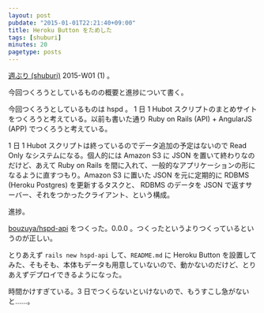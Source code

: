 ```yaml
---
layout: post
pubdate: "2015-01-01T22:21:40+09:00"
title: Heroku Button をためした
tags: [shuburi]
minutes: 20
pagetype: posts
---
```

[週ぶり (shuburi)][shuburi] 2015-W01 (1)  。

今回つくろうとしているものの概要と進捗について書く。

今回つくろうとしているものは hspd 。 1 日 1 Hubot スクリプトのまとめサイトをつくろうと考えている。以前も書いた通り Ruby on Rails (API) + AngularJS (APP) でつくろうと考えている。

1 日 1 Hubot スクリプトは終っているのでデータ追加の予定はないので Read Only なシステムになる。個人的には Amazon S3 に JSON を置いて終わりなのだけど、あえて Ruby on Rails を間に入れて、一般的なアプリケーションの形になるように直すつもり。Amazon S3 に置いた JSON を元に定期的に RDBMS (Heroku Postgres) を更新するタスクと、 RDBMS のデータを JSON で返すサーバー、それをつかったクライアント、という構成。

進捗。

[bouzuya/hspd-api][] をつくった。0.0.0 。つくったというよりつくっているというのが正しい。

とりあえず `rails new hspd-api` して、`README.md` に Heroku Button を設置してみた、そもそも、本体もデータも用意していないので、動かないのだけど、とりあえずデプロイできるようになった。

時間かけすぎている。3 日でつくらないといけないので、もうすこし急がないと……。

[shuburi]: http://shuburi.org
[bouzuya/hspd-api]: https://github.com/bouzuya/hspd-api

